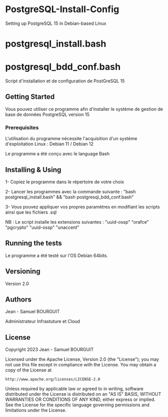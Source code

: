 # PostgreSQL-Install-Config
Setting up PostgreSQL 15 in Debian-based Linux

# postgresql_install.bash
# postgresql_bdd_conf.bash

Script d'installation et de configuration de PostGreSQL 15

## Getting Started

Vous pouvez utiliser ce programme afin d'installer le système de gestion de base de données PostgreSQL version 15 

### Prerequisites

L'utilisation du programme nécessite l'acquisition d'un système d'exploitation Linux : Debian 11 / Debian 12 

Le programme a été conçu avec le language Bash

## Installing & Using

1- Copiez le  programme dans le répertoire de votre choix

2- Lancer les programmes avec la commande suivante : "bash postgresql_install.bash" && "bash postgresql_bdd_conf.bash"

3- Vous pouvez appliquer vos propres paramètres en modifiant les scripts ainsi que les fichiers .sql

NB : Le script installe les extensions suivantes : "uuid-ossp" "orafce" "pgcrypto" "uuid-ossp" "unaccent"

## Running the tests

Le programme a été testé sur l'OS Debian 64bits. 

## Versioning

Version 2.0 

## Authors

Jean - Samuel BOURGUIT 

Administrateur Infrastuture et Cloud

## License
Copyright 2023 Jean - Samuel BOURGUIT

Licensed under the Apache License, Version 2.0 (the "License");
you may not use this file except in compliance with the License.
You may obtain a copy of the License at

    http://www.apache.org/licenses/LICENSE-2.0

Unless required by applicable law or agreed to in writing, software
distributed under the License is distributed on an "AS IS" BASIS,
WITHOUT WARRANTIES OR CONDITIONS OF ANY KIND, either express or implied.
See the License for the specific language governing permissions and
limitations under the License.
